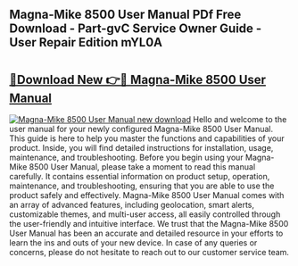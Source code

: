 ## Magna-Mike 8500 User Manual PDf Free Download - Part-gvC Service Owner Guide - User Repair Edition mYL0A

# <h2><a href="http://bc36247.oget.top/?id=Magna-Mike+8500+User+Manual">🔗Download New 👉🔴 Magna-Mike 8500 User Manual</a></h2>

[![Magna-Mike 8500 User Manual new download](https://i.imgur.com/5g1atiW.png)](http://bc36247.oget.top/?id=Magna-Mike+8500+User+Manual)
Hello and welcome to the user manual for your newly configured Magna-Mike 8500 User Manual. This guide is here to help you master the functions and capabilities of your product. Inside, you will find detailed instructions for installation, usage, maintenance, and troubleshooting. Before you begin using your Magna-Mike 8500 User Manual, please take a moment to read this manual carefully. It contains essential information on product setup, operation, maintenance, and troubleshooting, ensuring that you are able to use the product safely and effectively. Magna-Mike 8500 User Manual comes with an array of advanced features, including geolocation, smart alerts, customizable themes, and multi-user access, all easily controlled through the user-friendly and intuitive interface. We trust that the Magna-Mike 8500 User Manual has been an accurate and detailed resource in your efforts to learn the ins and outs of your new device. In case of any queries or concerns, please do not hesitate to reach out to our customer service team.
